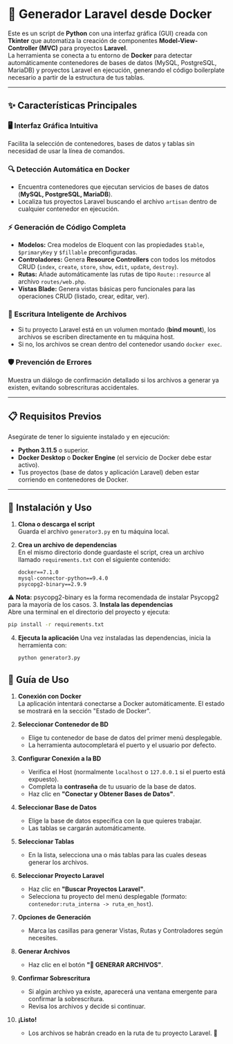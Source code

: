 # 🐳 Generador Laravel desde Docker

Este es un script de **Python** con una interfaz gráfica (GUI) creada con **Tkinter** que automatiza la creación de componentes **Model-View-Controller (MVC)** para proyectos **Laravel**.  
La herramienta se conecta a tu entorno de **Docker** para detectar automáticamente contenedores de bases de datos (MySQL, PostgreSQL, MariaDB) y proyectos Laravel en ejecución, generando el código boilerplate necesario a partir de la estructura de tus tablas.

---

## ✨ Características Principales

### 🖥️ Interfaz Gráfica Intuitiva  
Facilita la selección de contenedores, bases de datos y tablas sin necesidad de usar la línea de comandos.

### 🔍 Detección Automática en Docker  
- Encuentra contenedores que ejecutan servicios de bases de datos (**MySQL, PostgreSQL, MariaDB**).  
- Localiza tus proyectos Laravel buscando el archivo `artisan` dentro de cualquier contenedor en ejecución.

### ⚡ Generación de Código Completa  
- **Modelos:** Crea modelos de Eloquent con las propiedades `$table`, `$primaryKey` y `$fillable` preconfiguradas.  
- **Controladores:** Genera **Resource Controllers** con todos los métodos CRUD (`index`, `create`, `store`, `show`, `edit`, `update`, `destroy`).  
- **Rutas:** Añade automáticamente las rutas de tipo `Route::resource` al archivo `routes/web.php`.  
- **Vistas Blade:** Genera vistas básicas pero funcionales para las operaciones CRUD (listado, crear, editar, ver).

### 🧠 Escritura Inteligente de Archivos  
- Si tu proyecto Laravel está en un volumen montado (**bind mount**), los archivos se escriben directamente en tu máquina host.  
- Si no, los archivos se crean dentro del contenedor usando `docker exec`.  

### 🛡️ Prevención de Errores  
Muestra un diálogo de confirmación detallado si los archivos a generar ya existen, evitando sobrescrituras accidentales.

---

## 📋 Requisitos Previos

Asegúrate de tener lo siguiente instalado y en ejecución:

- **Python 3.11.5** o superior.  
- **Docker Desktop** o **Docker Engine** (el servicio de Docker debe estar activo).  
- Tus proyectos (base de datos y aplicación Laravel) deben estar corriendo en contenedores de Docker.

---

## 🚀 Instalación y Uso

1. **Clona o descarga el script**  
   Guarda el archivo `generator3.py` en tu máquina local.

2. **Crea un archivo de dependencias**  
   En el mismo directorio donde guardaste el script, crea un archivo llamado `requirements.txt` con el siguiente contenido:  

   ```plaintext
   docker==7.1.0
   mysql-connector-python==9.4.0
   psycopg2-binary==2.9.9
   ```
⚠️ **Nota:** psycopg2-binary es la forma recomendada de instalar Psycopg2 para la mayoría de los casos.
3. **Instala las dependencias**  
   Abre una terminal en el directorio del proyecto y ejecuta:  

   ```bash
   pip install -r requirements.txt
   ```
4. **Ejecuta la aplicación**
   Una vez instaladas las dependencias, inicia la herramienta con:
   ```bash
   python generator3.py
   ```
## 📖 Guía de Uso

1. **Conexión con Docker**  
   La aplicación intentará conectarse a Docker automáticamente. El estado se mostrará en la sección "Estado de Docker".

2. **Seleccionar Contenedor de BD**  
   - Elige tu contenedor de base de datos del primer menú desplegable.  
   - La herramienta autocompletará el puerto y el usuario por defecto.

3. **Configurar Conexión a la BD**  
   - Verifica el Host (normalmente `localhost` o `127.0.0.1` si el puerto está expuesto).  
   - Completa la **contraseña** de tu usuario de la base de datos.  
   - Haz clic en **"Conectar y Obtener Bases de Datos"**.

4. **Seleccionar Base de Datos**  
   - Elige la base de datos específica con la que quieres trabajar.  
   - Las tablas se cargarán automáticamente.

5. **Seleccionar Tablas**  
   - En la lista, selecciona una o más tablas para las cuales deseas generar los archivos.

6. **Seleccionar Proyecto Laravel**  
   - Haz clic en **"Buscar Proyectos Laravel"**.  
   - Selecciona tu proyecto del menú desplegable (formato: `contenedor:ruta_interna -> ruta_en_host`).

7. **Opciones de Generación**  
   - Marca las casillas para generar Vistas, Rutas y Controladores según necesites.

8. **Generar Archivos**  
   - Haz clic en el botón **"🚀 GENERAR ARCHIVOS"**.

9. **Confirmar Sobrescritura**  
   - Si algún archivo ya existe, aparecerá una ventana emergente para confirmar la sobrescritura.  
   - Revisa los archivos y decide si continuar.

10. **¡Listo!**  
    - Los archivos se habrán creado en la ruta de tu proyecto Laravel. 🎉
